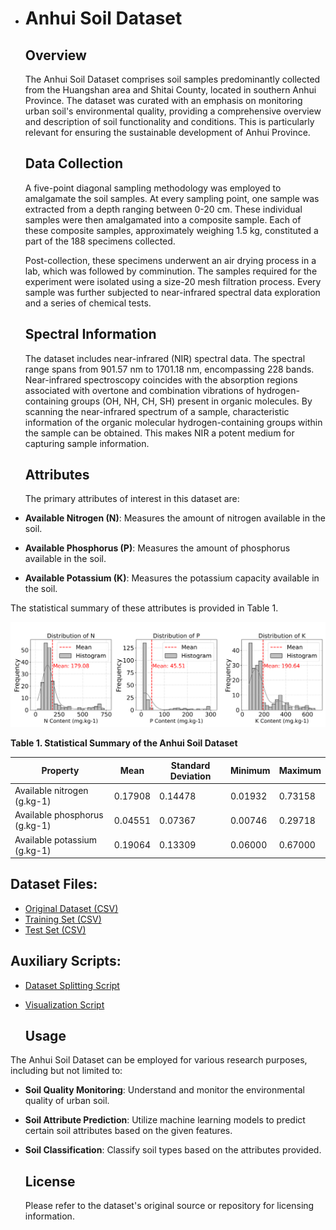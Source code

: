 - # Anhui Soil Dataset

  ## Overview

  The Anhui Soil Dataset comprises soil samples predominantly collected from the Huangshan area and Shitai County, located in southern Anhui Province. The dataset was curated with an emphasis on monitoring urban soil's environmental quality, providing a comprehensive overview and description of soil functionality and conditions. This is particularly relevant for ensuring the sustainable development of Anhui Province.

  ## Data Collection

  A five-point diagonal sampling methodology was employed to amalgamate the soil samples. At every sampling point, one sample was extracted from a depth ranging between 0-20 cm. These individual samples were then amalgamated into a composite sample. Each of these composite samples, approximately weighing 1.5 kg, constituted a part of the 188 specimens collected.

  Post-collection, these specimens underwent an air drying process in a lab, which was followed by comminution. The samples required for the experiment were isolated using a size-20 mesh filtration process. Every sample was further subjected to near-infrared spectral data exploration and a series of chemical tests.

  ## Spectral Information

  The dataset includes near-infrared (NIR) spectral data. The spectral range spans from 901.57 nm to 1701.18 nm, encompassing 228 bands. Near-infrared spectroscopy coincides with the absorption regions associated with overtone and combination vibrations of hydrogen-containing groups (OH, NH, CH, SH) present in organic molecules. By scanning the near-infrared spectrum of a sample, characteristic information of the organic molecular hydrogen-containing groups within the sample can be obtained. This makes NIR a potent medium for capturing sample information. 

  ## Attributes
  
  The primary attributes of interest in this dataset are:

- **Available Nitrogen (N)**: Measures the amount of nitrogen available in the soil.
- **Available Phosphorus (P)**: Measures the amount of phosphorus available in the soil.
  
- **Available Potassium (K)**: Measures the potassium capacity available in the soil.
  

The statistical summary of these attributes is provided in Table 1.

  ![Soil Parameters Distributions](Soil_Parameters_Distributions.png)

  **Table 1. Statistical Summary of the Anhui Soil Dataset**

| Property                      | Mean    | Standard Deviation | Minimum | Maximum |
| ----------------------------- | ------- | ------------------ | ------- | ------- |
| Available nitrogen (g.kg-1)   | 0.17908 | 0.14478            | 0.01932 | 0.73158 |
| Available phosphorus (g.kg-1) | 0.04551 | 0.07367            | 0.00746 | 0.29718 |
| Available potassium (g.kg-1)  | 0.19064 | 0.13309            | 0.06000 | 0.67000 |

## Dataset Files:

- [Original Dataset (CSV)](AnHui.HuangShan.SOIL.csv)
- [Training Set (CSV)](AnHui.HuangShan.SOIL.train.csv)
- [Test Set (CSV)](AnHui.HuangShan.SOIL.test.csv)
  
## Auxiliary Scripts:

- [Dataset Splitting Script](soil_data_lhs_splitter.py)
  
- [Visualization Script](VisualizationOfSoilDistribution.py)
  
  ## Usage
  

The Anhui Soil Dataset can be employed for various research purposes, including but not limited to:

- **Soil Quality Monitoring**: Understand and monitor the environmental quality of urban soil.
- **Soil Attribute Prediction**: Utilize machine learning models to predict certain soil attributes based on the given features.
- **Soil Classification**: Classify soil types based on the attributes provided.
  
  ## License
  
  Please refer to the dataset's original source or repository for licensing information.